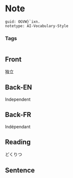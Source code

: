 # Note
```
guid: OGVW}`ixn.
notetype: AI-Vocabulary-Style
```

### Tags
```
```

## Front
独立

## Back-EN
Independent

## Back-FR
Indépendant

## Reading
どくりつ

## Sentence

